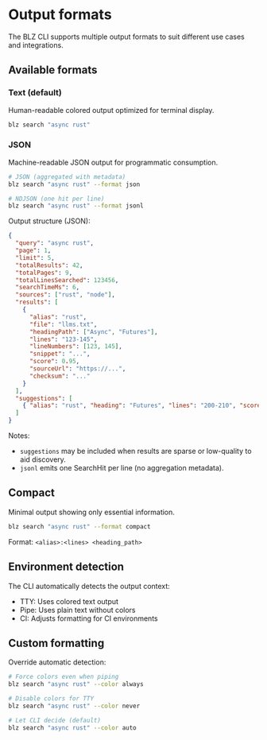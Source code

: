 # Output formats

The BLZ CLI supports multiple output formats to suit different use cases and integrations.

## Available formats

### Text (default)
Human-readable colored output optimized for terminal display.

```bash
blz search "async rust"
```

### JSON
Machine-readable JSON output for programmatic consumption.

```bash
# JSON (aggregated with metadata)
blz search "async rust" --format json

# NDJSON (one hit per line)
blz search "async rust" --format jsonl
```

Output structure (JSON):
```json
{
  "query": "async rust",
  "page": 1,
  "limit": 5,
  "totalResults": 42,
  "totalPages": 9,
  "totalLinesSearched": 123456,
  "searchTimeMs": 6,
  "sources": ["rust", "node"],
  "results": [
    {
      "alias": "rust",
      "file": "llms.txt",
      "headingPath": ["Async", "Futures"],
      "lines": "123-145",
      "lineNumbers": [123, 145],
      "snippet": "...",
      "score": 0.95,
      "sourceUrl": "https://...",
      "checksum": "..."
    }
  ],
  "suggestions": [
    { "alias": "rust", "heading": "Futures", "lines": "200-210", "score": 0.5 }
  ]
}
```

Notes:
- `suggestions` may be included when results are sparse or low-quality to aid discovery.
- `jsonl` emits one SearchHit per line (no aggregation metadata).

## Compact
Minimal output showing only essential information.

```bash
blz search "async rust" --format compact
```

Format: `<alias>:<lines> <heading_path>`

## Environment detection

The CLI automatically detects the output context:
- TTY: Uses colored text output
- Pipe: Uses plain text without colors
- CI: Adjusts formatting for CI environments

## Custom formatting

Override automatic detection:
```bash
# Force colors even when piping
blz search "async rust" --color always

# Disable colors for TTY
blz search "async rust" --color never

# Let CLI decide (default)
blz search "async rust" --color auto
```
